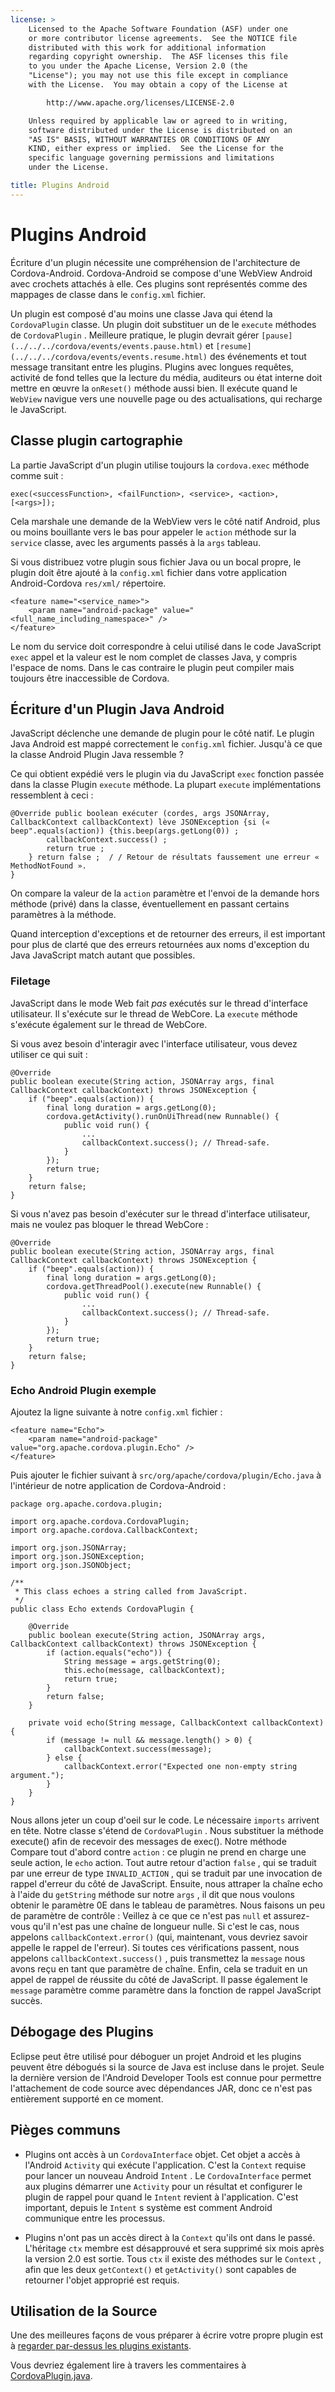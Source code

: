 ```yaml
---
license: >
    Licensed to the Apache Software Foundation (ASF) under one
    or more contributor license agreements.  See the NOTICE file
    distributed with this work for additional information
    regarding copyright ownership.  The ASF licenses this file
    to you under the Apache License, Version 2.0 (the
    "License"); you may not use this file except in compliance
    with the License.  You may obtain a copy of the License at

        http://www.apache.org/licenses/LICENSE-2.0

    Unless required by applicable law or agreed to in writing,
    software distributed under the License is distributed on an
    "AS IS" BASIS, WITHOUT WARRANTIES OR CONDITIONS OF ANY
    KIND, either express or implied.  See the License for the
    specific language governing permissions and limitations
    under the License.

title: Plugins Android
---
```


# Plugins Android

Écriture d'un plugin nécessite une compréhension de l'architecture de Cordova-Android. Cordova-Android se compose d'une WebView Android avec crochets attachés à elle. Ces plugins sont représentés comme des mappages de classe dans le `config.xml` fichier.

Un plugin est composé d'au moins une classe Java qui étend la `CordovaPlugin` classe. Un plugin doit substituer un de le `execute` méthodes de `CordovaPlugin` . Meilleure pratique, le plugin devrait gérer `[pause](../../../cordova/events/events.pause.html)` et `[resume](../../../cordova/events/events.resume.html)` des événements et tout message transitant entre les plugins. Plugins avec longues requêtes, activité de fond telles que la lecture du média, auditeurs ou état interne doit mettre en œuvre la `onReset()` méthode aussi bien. Il exécute quand le `WebView` navigue vers une nouvelle page ou des actualisations, qui recharge le JavaScript.

## Classe plugin cartographie

La partie JavaScript d'un plugin utilise toujours la `cordova.exec` méthode comme suit :

    exec(<successFunction>, <failFunction>, <service>, <action>, [<args>]);
    

Cela marshale une demande de la WebView vers le côté natif Android, plus ou moins bouillante vers le bas pour appeler le `action` méthode sur la `service` classe, avec les arguments passés à la `args` tableau.

Si vous distribuez votre plugin sous fichier Java ou un bocal propre, le plugin doit être ajouté à la `config.xml` fichier dans votre application Android-Cordova `res/xml/` répertoire.

    <feature name="<service_name>">
        <param name="android-package" value="<full_name_including_namespace>" />
    </feature>
    

Le nom du service doit correspondre à celui utilisé dans le code JavaScript `exec` appel et la valeur est le nom complet de classes Java, y compris l'espace de noms. Dans le cas contraire le plugin peut compiler mais toujours être inaccessible de Cordova.

## Écriture d'un Plugin Java Android

JavaScript déclenche une demande de plugin pour le côté natif. Le plugin Java Android est mappé correctement le `config.xml` fichier. Jusqu'à ce que la classe Android Plugin Java ressemble ?

Ce qui obtient expédié vers le plugin via du JavaScript `exec` fonction passée dans la classe Plugin `execute` méthode. La plupart `execute` implémentations ressemblent à ceci :

    @Override public boolean exécuter (cordes, args JSONArray, CallbackContext callbackContext) lève JSONException {si (« beep".equals(action)) {this.beep(args.getLong(0)) ;
            callbackContext.success() ;
            return true ;
        } return false ;  / / Retour de résultats faussement une erreur « MethodNotFound ».
    }
    

On compare la valeur de la `action` paramètre et l'envoi de la demande hors méthode (privé) dans la classe, éventuellement en passant certains paramètres à la méthode.

Quand interception d'exceptions et de retourner des erreurs, il est important pour plus de clarté que des erreurs retournées aux noms d'exception du Java JavaScript match autant que possibles.

### Filetage

JavaScript dans le mode Web fait *pas* exécutés sur le thread d'interface utilisateur. Il s'exécute sur le thread de WebCore. La `execute` méthode s'exécute également sur le thread de WebCore.

Si vous avez besoin d'interagir avec l'interface utilisateur, vous devez utiliser ce qui suit :

    @Override
    public boolean execute(String action, JSONArray args, final CallbackContext callbackContext) throws JSONException {
        if ("beep".equals(action)) {
            final long duration = args.getLong(0);
            cordova.getActivity().runOnUiThread(new Runnable() {
                public void run() {
                    ...
                    callbackContext.success(); // Thread-safe.
                }
            });
            return true;
        }
        return false;
    }
    

Si vous n'avez pas besoin d'exécuter sur le thread d'interface utilisateur, mais ne voulez pas bloquer le thread WebCore :

    @Override
    public boolean execute(String action, JSONArray args, final CallbackContext callbackContext) throws JSONException {
        if ("beep".equals(action)) {
            final long duration = args.getLong(0);
            cordova.getThreadPool().execute(new Runnable() {
                public void run() {
                    ...
                    callbackContext.success(); // Thread-safe.
                }
            });
            return true;
        }
        return false;
    }
    

### Echo Android Plugin exemple

Ajoutez la ligne suivante à notre `config.xml` fichier :

    <feature name="Echo">
        <param name="android-package" value="org.apache.cordova.plugin.Echo" />
    </feature>
    

Puis ajouter le fichier suivant à `src/org/apache/cordova/plugin/Echo.java` à l'intérieur de notre application de Cordova-Android :

    package org.apache.cordova.plugin;
    
    import org.apache.cordova.CordovaPlugin;
    import org.apache.cordova.CallbackContext;
    
    import org.json.JSONArray;
    import org.json.JSONException;
    import org.json.JSONObject;
    
    /**
     * This class echoes a string called from JavaScript.
     */
    public class Echo extends CordovaPlugin {
    
        @Override
        public boolean execute(String action, JSONArray args, CallbackContext callbackContext) throws JSONException {
            if (action.equals("echo")) {
                String message = args.getString(0);
                this.echo(message, callbackContext);
                return true;
            }
            return false;
        }
    
        private void echo(String message, CallbackContext callbackContext) {
            if (message != null && message.length() > 0) {
                callbackContext.success(message);
            } else {
                callbackContext.error("Expected one non-empty string argument.");
            }
        }
    }
    

Nous allons jeter un coup d'oeil sur le code. Le nécessaire `imports` arrivent en tête. Notre classe s'étend de `CordovaPlugin` . Nous substituer la méthode execute() afin de recevoir des messages de exec(). Notre méthode Compare tout d'abord contre `action` : ce plugin ne prend en charge une seule action, le `echo` action. Tout autre retour d'action `false` , qui se traduit par une erreur de type `INVALID_ACTION` , qui se traduit par une invocation de rappel d'erreur du côté de JavaScript. Ensuite, nous attraper la chaîne echo à l'aide du `getString` méthode sur notre `args` , il dit que nous voulons obtenir le paramètre 0E dans le tableau de paramètres. Nous faisons un peu de paramètre de contrôle : Veillez à ce que ce n'est pas `null` et assurez-vous qu'il n'est pas une chaîne de longueur nulle. Si c'est le cas, nous appelons `callbackContext.error()` (qui, maintenant, vous devriez savoir appelle le rappel de l'erreur). Si toutes ces vérifications passent, nous appelons `callbackContext.success()` , puis transmettez la `message` nous avons reçu en tant que paramètre de chaîne. Enfin, cela se traduit en un appel de rappel de réussite du côté de JavaScript. Il passe également le `message` paramètre comme paramètre dans la fonction de rappel JavaScript succès.

## Débogage des Plugins

Eclipse peut être utilisé pour déboguer un projet Android et les plugins peuvent être débogués si la source de Java est incluse dans le projet. Seule la dernière version de l'Android Developer Tools est connue pour permettre l'attachement de code source avec dépendances JAR, donc ce n'est pas entièrement supporté en ce moment.

## Pièges communs

*   Plugins ont accès à un `CordovaInterface` objet. Cet objet a accès à l'Android `Activity` qui exécute l'application. C'est la `Context` requise pour lancer un nouveau Android `Intent` . Le `CordovaInterface` permet aux plugins démarrer une `Activity` pour un résultat et configurer le plugin de rappel pour quand le `Intent` revient à l'application. C'est important, depuis le `Intent` s système est comment Android communique entre les processus.

*   Plugins n'ont pas un accès direct à la `Context` qu'ils ont dans le passé. L'héritage `ctx` membre est désapprouvé et sera supprimé six mois après la version 2.0 est sortie. Tous `ctx` il existe des méthodes sur le `Context` , afin que les deux `getContext()` et `getActivity()` sont capables de retourner l'objet approprié est requis.

## Utilisation de la Source

Une des meilleures façons de vous préparer à écrire votre propre plugin est à [regarder par-dessus les plugins existants][1].

 [1]: https://github.com/apache/cordova-android/tree/master/framework/src/org/apache/cordova

Vous devriez également lire à travers les commentaires à [CordovaPlugin.java][2].

 [2]: https://github.com/apache/cordova-android/blob/master/framework/src/org/apache/cordova/CordovaPlugin.java